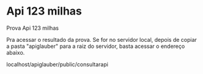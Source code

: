 # Api 123 milhas
 Prova Api 123 milhas

Pra acessar o resultado da prova.
Se for no servidor local, depois de copiar a pasta "apiglauber" para a raiz do servidor, basta acessar o endereço abaixo.

localhost/apiglauber/public/consultarapi

